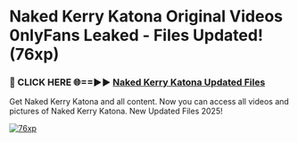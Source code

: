 # Naked Kerry Katona Original Videos 0nlyFans Leaked - Files Updated! (76xp)

<h3>🔴 CLICK HERE 🌐==►► <a href="https://tinyurl.com/yckcrads" rel="nofollow">Naked Kerry Katona Updated Files</a></h3>

Get Naked Kerry Katona and all content. Now you can access all videos and pictures of Naked Kerry Katona. New Updated Files 2025!

[![76xp](https://i.imgur.com/hpKpOFt.gif)](https://tinyurl.com/yckcrads)
